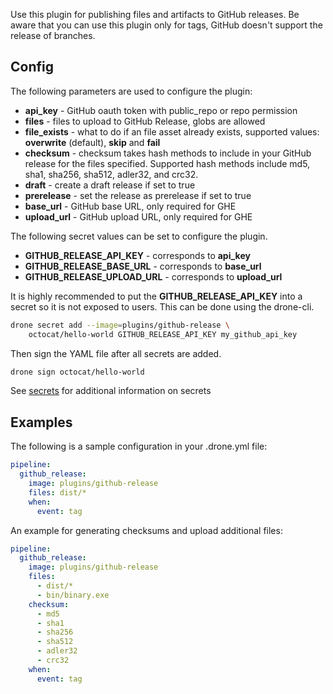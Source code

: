 Use this plugin for publishing files and artifacts to GitHub releases. Be aware
that you can use this plugin only for tags, GitHub doesn't support the release
of branches.

## Config

The following parameters are used to configure the plugin:

* **api_key** - GitHub oauth token with public_repo or repo permission
* **files** - files to upload to GitHub Release, globs are allowed
* **file_exists** - what to do if an file asset already exists, supported values: **overwrite** (default), **skip** and **fail**
* **checksum** - checksum takes hash methods to include in your GitHub release for the files specified. Supported hash methods include md5, sha1, sha256, sha512, adler32, and crc32.
* **draft** - create a draft release if set to true
* **prerelease** - set the release as prerelease if set to true
* **base_url** - GitHub base URL, only required for GHE
* **upload_url** - GitHub upload URL, only required for GHE

The following secret values can be set to configure the plugin.

* **GITHUB_RELEASE_API_KEY** - corresponds to **api_key**
* **GITHUB_RELEASE_BASE_URL** - corresponds to **base_url**
* **GITHUB_RELEASE_UPLOAD_URL** - corresponds to **upload_url**

It is highly recommended to put the **GITHUB_RELEASE_API_KEY** into a secret so
it is not exposed to users. This can be done using the drone-cli.

```bash
drone secret add --image=plugins/github-release \
    octocat/hello-world GITHUB_RELEASE_API_KEY my_github_api_key
```

Then sign the YAML file after all secrets are added.

```bash
drone sign octocat/hello-world
```

See [secrets](http://readme.drone.io/0.5/usage/secrets/) for additional
information on secrets

## Examples

The following is a sample configuration in your .drone.yml file:

```yaml
pipeline:
  github_release:
    image: plugins/github-release
    files: dist/*
    when:
      event: tag
```

An example for generating checksums and upload additional files:

```yaml
pipeline:
  github_release:
    image: plugins/github-release
    files:
      - dist/*
      - bin/binary.exe
    checksum:
      - md5
      - sha1
      - sha256
      - sha512
      - adler32
      - crc32
    when:
      event: tag
```

